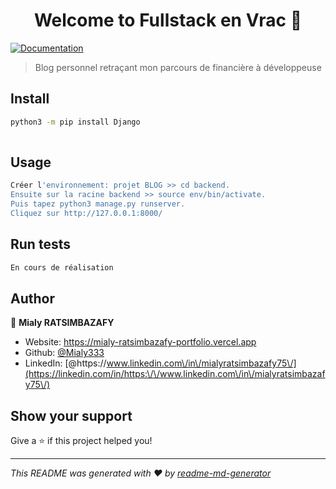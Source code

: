 <h1 align="center">Welcome to Fullstack en Vrac 👋</h1>
<p>
  <a href="https://github.com/Mialy333/Fullstack-en-vrac" target="_blank">
    <img alt="Documentation" src="https://img.shields.io/badge/documentation-yes-brightgreen.svg" />
  </a>
</p>

> Blog personnel retraçant mon parcours de financière à développeuse

## Install

```sh
python3 -m pip install Django
 
```

## Usage

```sh
Créer l'environnement: projet BLOG >> cd backend.
Ensuite sur la racine backend >> source env/bin/activate. 
Puis tapez python3 manage.py runserver.
Cliquez sur http://127.0.0.1:8000/
```

## Run tests

```sh
En cours de réalisation
```

## Author

👤 **Mialy RATSIMBAZAFY**

* Website: https://mialy-ratsimbazafy-portfolio.vercel.app
* Github: [@Mialy333](https://github.com/Mialy333)
* LinkedIn: [@https:\/\/www.linkedin.com\/in\/mialyratsimbazafy75\/](https://linkedin.com/in/https:\/\/www.linkedin.com\/in\/mialyratsimbazafy75\/)

## Show your support

Give a ⭐️ if this project helped you!

***
_This README was generated with ❤️ by [readme-md-generator](https://github.com/kefranabg/readme-md-generator)_
